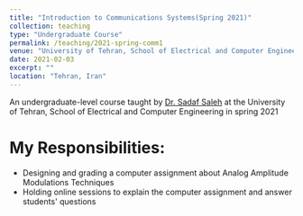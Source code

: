 ```yaml
---
title: "Introduction to Communications Systems(Spring 2021)"
collection: teaching
type: "Undergraduate Course"
permalink: /teaching/2021-spring-comm1
venue: "University of Tehran, School of Electrical and Computer Engineering"
date: 2021-02-03
excerpt: ""
location: "Tehran, Iran"
---
```


An undergraduate-level course taught by [Dr. Sadaf Saleh](https://scholar.google.com/citations?user=aPV4dVkAAAAJ&hl=en/) at the University of Tehran, School of Electrical and Computer Engineering in spring 2021

My Responsibilities:
=====

* Designing and grading a computer assignment about Analog Amplitude Modulations Techniques
* Holding online sessions to explain the computer assignment and answer students' questions
